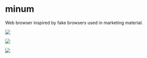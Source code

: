 # minum

Web browser inspired by fake browsers used in marketing material.

![](https://cldup.com/2OXzREwtKw.png)

![](https://cldup.com/3p8pyBHVD7.png)

![](https://cldup.com/E5lq-NRG6c.png)
